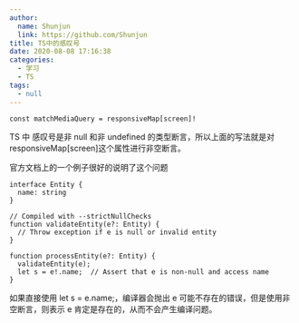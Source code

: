 ```yaml
---
author:
  name: Shunjun
  link: https://github.com/Shunjun
title: TS中的感叹号
date: 2020-08-08 17:16:38
categories:
  - 学习
  - TS
tags:
  - null
---
```


```TS
const matchMediaQuery = responsiveMap[screen]!
```

TS 中 感叹号是非 null 和非 undefined 的类型断言，所以上面的写法就是对 responsiveMap[screen]这个属性进行非空断言。

官方文档上的一个例子很好的说明了这个问题

```TS
interface Entity {
  name: string
}

// Compiled with --strictNullChecks
function validateEntity(e?: Entity) {
  // Throw exception if e is null or invalid entity
}

function processEntity(e?: Entity) {
  validateEntity(e);
  let s = e!.name;  // Assert that e is non-null and access name
}
```

如果直接使用 let s = e.name;，编译器会抛出 e 可能不存在的错误，但是使用非空断言，则表示 e 肯定是存在的，从而不会产生编译问题。
